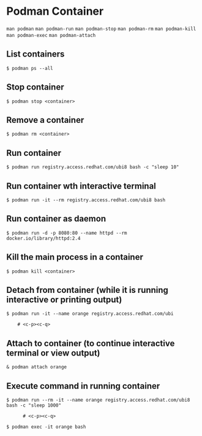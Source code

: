 # Podman Container

`man podman`
`man podman-run`
`man podman-stop`
`man podman-rm`
`man podman-kill`
`man podman-exec`
`man podman-attach`


## List containers
```
$ podman ps --all
```

## Stop container
```
$ podman stop <container>
```

## Remove a container
```
$ podman rm <container>
```

## Run container
```
$ podman run registry.access.redhat.com/ubi8 bash -c "sleep 10"
```

## Run container wth interactive terminal
```
$ podman run -it --rm registry.access.redhat.com/ubi8 bash
```

## Run container as daemon
```
$ podman run -d -p 8080:80 --name httpd --rm docker.io/library/httpd:2.4
```

## Kill the main process in a container
```
$ podman kill <container>
```

## Detach from container (while it is running interactive or printing output)
```
$ podman run -it --name orange registry.access.redhat.com/ubi
  
    # <c-p><c-q>
```

## Attach to container (to continue interactive terminal or view output)
```
& podman attach orange
```

## Execute command in running container
```
$ podman run --rm -it --name orange registry.access.redhat.com/ubi8 bash -c "sleep 1000"
  
      # <c-p><c-q>
      
$ podman exec -it orange bash
```
